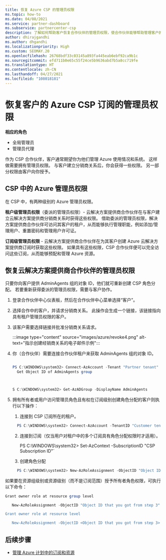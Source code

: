 ```yaml
---
title: 恢复 Azure CSP 的管理员权限
ms.topic: how-to
ms.date: 04/08/2021
ms.service: partner-dashboard
ms.subservice: partnercenter-csp
description: 了解如何帮助客户恢复合作伙伴的管理员权限，使合作伙伴能够帮助管理客户的 Azure CSP 订阅。
author: dhirajgandhi
ms.author: dhgandhi
ms.localizationpriority: High
ms.custom: SEOMAY.20
ms.openlocfilehash: 26768bdf33c03145a893fa445eab6ebf92ca9b1c
ms.sourcegitcommit: efd711b0e65c55f24ce5b9636abd7b5a8cc719fe
ms.translationtype: HT
ms.contentlocale: zh-CN
ms.lasthandoff: 04/27/2021
ms.locfileid: "108018181"
---
```

# <a name="reinstate-admin-privileges-for-a-customers-azure-csp-subscriptions"></a>恢复客户的 Azure CSP 订阅的管理员权限  

**相应的角色**

- 全局管理员
- 管理员代理

作为 CSP 合作伙伴，客户通常期望你为他们管理 Azure 使用情况和系统。 这样做需要拥有管理员权限。 与客户建立分销商关系后，你会获得一些权限。 另一部分权限由客户向你授予。

## <a name="admin-privileges-for-azure-in-csp"></a>CSP 中的 Azure 管理员权限

在 CSP 中，有两种级别的 Azure 管理员权限。

**租户级管理员权限**（委派的管理员权限）- 云解决方案提供商合作伙伴在与客户建立云解决方案提供商分销商关系时获得这些权限。 借助委派的管理员权限，解决方案提供商合作伙伴可访问其客户的租户，从而能够执行管理职能，例如添加/管理用户、重置密码和管理用户许可证。

**订阅级管理员权限** - 云解决方案提供商合作伙伴在为其客户创建 Azure 云解决方案提供商订阅时获取这些权限。 如果具有这些权限，CSP 合作伙伴便可以完全访问这些订阅，从而能够预配和管理 Azure 资源。

## <a name="reinstate-csp-partners-admin-privileges"></a>恢复云解决方案提供商合作伙伴的管理员权限

只要你向客户提供 AdminAgents 组的对象 ID，他们就可重新创建 CSP 角色分配。 若要重新获得委派的管理员权限，需要与客户协作。

1. 登录合作伙伴中心仪表板，然后在合作伙伴中心菜单选择“客户”。

2. 选择合作中的客户，并请求分销商关系。 此操作会生成一个链接，该链接指向具有租户管理员权限的客户。

3. 该客户需要选择链接并批准分销商关系请求。

   :::image type="content" source="images/azure/revoke4.png" alt-text="指示创建经销商关系的电子邮件示例":::

4. 你（合作伙伴）需要连接合作伙伴租户来获取 AdminAgents 组的对象 ID。

  
    ```powershell

    PS C:\WINDOWS\system32> Connect-AzAccount -Tenant "Partner tenant"
      Get Object ID of AdminAgents group
   
    

   S C:\WINDOWS\system32> Get-AzADGroup -DisplayName AdminAgents
    ```


5. 拥有所有者或用户访问管理员角色且有权在订阅级别创建角色分配的客户则执行以下操作：


    1. 连接到 CSP 订阅所在的租户。
      ```powershell
        PS C:\WINDOWS\system32> Connect-AzAccount -TenantID "Customer tenant"
      ```

    2. 连接到订阅（仅当用户对租户中的多个订阅具有角色分配权限时才适用）。
   
         PS C:\WINDOWS\system32> Set-AzContext -SubscriptionID "CSP Subscription ID"`


    3. 创建角色分配
    
    ```powershell
      PS C:\WINDOWS\system32> New-AzRoleAssignment -ObjectID "Object ID of the Admin Agents group- needs to be provided by partner" -RoleDefinitionName "Owner" -Scope "/subscriptions/CSP subscription ID"
    ```


如果要在资源组级别或资源级别（而不是订阅范围）授予所有者角色权限，可执行以下命令：


```powershell
Grant owner role at resource group level

   New-AzRoleAssignment -ObjectID "Object ID that you got from step 3" -RoleDefinitionName Owner -Scope "/subscriptions/"SubscriptionID of CSP subscription"/resourceGroups/"Resource group name"

Grant owner role at resource level

   New-AzRoleAssignment -ObjectID <Object ID that you got from step 3> -RoleDefinitionName Owner -Scope "Resource URI"
```


## <a name="next-steps"></a>后续步骤

- [管理 Azure 计划中的订阅和资源](azure-plan-manage.md)
